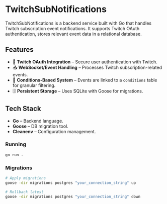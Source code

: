 # TwitchSubNotifications

TwitchSubNotifications is a backend service built with Go that handles Twitch subscription event notifications. It supports Twitch OAuth authentication, stores relevant event data in a relational database.

## Features

- 🔐 **Twitch OAuth Integration** – Secure user authentication with Twitch.
- 📥 **WebSocket/Event Handling** – Processes Twitch subscription-related events.
- 🧩 **Conditions-Based System** – Events are linked to a `conditions` table for granular filtering.
- 🗄️ **Persistent Storage** – Uses SQLite with Goose for migrations.

## Tech Stack

- **Go** – Backend language.
- **Goose** – DB migration tool.
- **Cleanenv** – Configuration management.

### Running

```bash
go run .
```

### Migrations

```bash
# Apply migrations
goose -dir migrations postgres "your_connection_string" up

# Rollback latest
goose -dir migrations postgres "your_connection_string" down
```